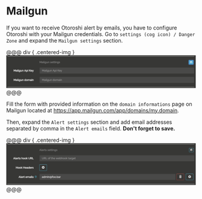 # Mailgun

If you want to receive Otoroshi alert by emails, you have to configure Otoroshi with your Mailgun credentials. Go to `settings (cog icon) / Danger Zone` and expand the `Mailgun settings` section.

@@@ div { .centered-img }
<img src="../img/danger-zone-9-mailgun.png" />
@@@

Fill the form with provided information on the `domain informations` page on Mailgun located at https://app.mailgun.com/app/domains/my.domain.

Then, expand the `Alert settings` section and add email addresses separated by comma in the `Alert emails` field. **Don't forget to save.**

@@@ div { .centered-img }
<img src="../img/danger-zone-6-alerts.png" />
@@@
